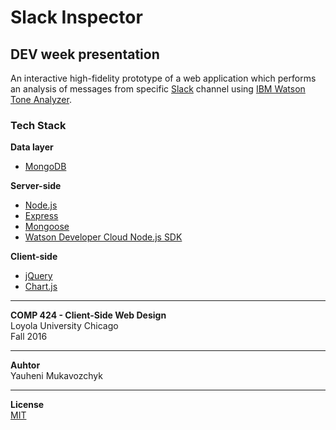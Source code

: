 # Slack Inspector
## DEV week presentation
An interactive high-fidelity prototype of a web application which performs an analysis of messages from specific [Slack](https://slack.com/) channel using [IBM Watson Tone Analyzer](https://www.ibm.com/watson/developercloud/tone-analyzer.html).

### Tech Stack
**Data layer**
* [MongoDB](https://github.com/mongodb/mongo)

**Server-side**
* [Node.js](https://github.com/nodejs/node)
* [Express](https://github.com/expressjs/express)
* [Mongoose](http://mongoosejs.com/)
* [Watson Developer Cloud Node.js SDK](https://github.com/watson-developer-cloud/node-sdk)

**Client-side**
* [jQuery](https://github.com/jquery/jquery)
* [Chart.js](https://github.com/chartjs/Chart.js)

----------
**COMP 424 - Client-Side Web Design**  
Loyola University Chicago  
Fall 2016

----------
**Auhtor**  
Yauheni Mukavozchyk

----------

**License**  
[MIT](https://github.com/ymukavozchyk/slackinspector/blob/master/LICENSE)
